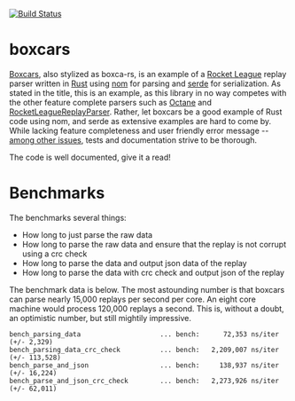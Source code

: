 [![Build
Status](https://travis-ci.org/nickbabcock/boxcars.svg?branch=master)](https://travis-ci.org/nickbabcock/boxcars)

# boxcars

[Boxcars](https://github.com/nickbabcock/boxcars), also stylized as boxca-rs,
is an example of a [Rocket League](http://www.rocketleaguegame.com/) replay
parser written in [Rust](https://www.rust-lang.org/en-US/) using
[nom](https://github.com/Geal/nom) for parsing and
[serde](https://github.com/serde-rs/serde) for serialization. As stated in the
title, this is an example, as this library in no way competes with the other
feature complete parsers such as [Octane](https://github.com/tfausak/octane)
and
[RocketLeagueReplayParser](https://github.com/jjbott/RocketLeagueReplayParser).
Rather, let boxcars be a good example of Rust code using nom, and serde as
extensive examples are hard to come by. While lacking feature completeness and
user friendly error message -- [among other
issues](https://github.com/nickbabcock/boxcars/issues), tests and documentation
strive to be thorough.

The code is well documented, give it a read!

# Benchmarks

The benchmarks several things:

- How long to just parse the raw data
- How long to parse the raw data and ensure that the replay is not corrupt using a crc check
- How long to parse the data and output json data of the replay
- How long to parse the data with crc check and output json of the replay

The benchmark data is below. The most astounding number is that boxcars can
parse nearly 15,000 replays per second per core. An eight core machine would
process 120,000 replays a second. This is, without a doubt, an optimistic
number, but still mightily impressive.

```
bench_parsing_data                    ... bench:      72,353 ns/iter (+/- 2,329)
bench_parsing_data_crc_check          ... bench:   2,209,007 ns/iter (+/- 113,528)
bench_parse_and_json                  ... bench:     138,937 ns/iter (+/- 16,224)
bench_parse_and_json_crc_check        ... bench:   2,273,926 ns/iter (+/- 62,011)
```
